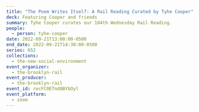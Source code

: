 ```yaml
---
title: "The Poem Writes Itself: A Rail Reading Curated by Tyhe Cooper"
deck: Featuring Cooper and friends
summary: Tyhe Cooper curates our 104th Wednesday Rail Reading.
people:
  - person: tyhe-cooper
date: 2022-09-21T13:00:00-0500
end_date: 2022-09-21T14:30:00-0500
series: 652
collections:
  - the-new-social-environment
event_organizer:
  - the-brooklyn-rail
event_producer:
  - the-brooklyn-rail
event_id: recFC0ETnd8BYbOyl
event_platform:
  - zoom
---
```

